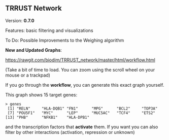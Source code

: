 ## TRRUST  Network

Version: **0.7.0**

Features: basic filtering and visualizations

To Do: Possible Improvements to the Weighing algorithm

**New and Updated Graphs**:

https://rawgit.com/biodim/TRRUST_network/master/html/workflow.html

(Take a bit of time to load. You can zoom using the scroll wheel on your mouse or a trackpad)

If you go through the **workflow**, you can generate this exact graph yourself.

This graph shows 15 target genes:

```
> genes
 [1] "RELN"     "HLA-DQB1" "FN1"      "MPG"      "BCL2"     "TOP3A"
 [7] "POU5F1"   "MYC"      "LEP"      "MUC5AC"   "TCF4"     "ETS2"
[13] "PHB"      "NFKB1"    "HLA-DPB1"
```

and the transcription factors that **activate** them. If you want you can also filter by other interactions (activation, repression or unknown)

